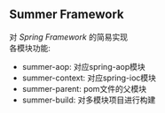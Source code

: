 ## Summer Framework
对 *Spring Framework* 的简易实现 <br/>
各模块功能:
- summer-aop: 对应spring-aop模块
- summer-context: 对应spring-ioc模块
- summer-parent: pom文件的父模块
- summer-build: 对多模块项目进行构建
